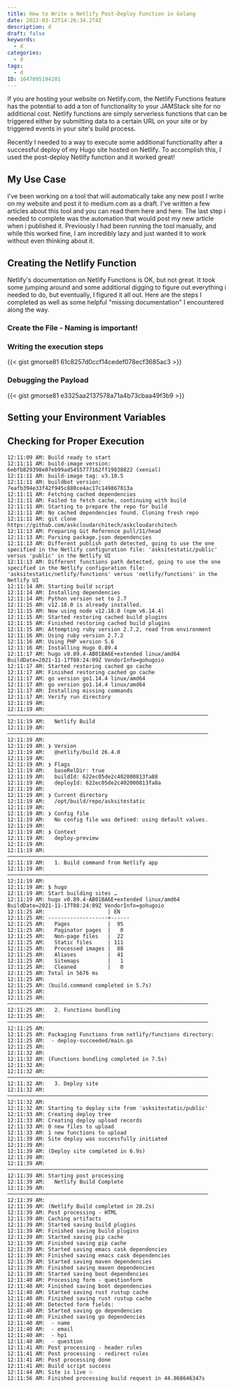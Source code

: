 ```yaml
---
title: How to Write a Netlify Post-Deploy Function in Golang
date: 2022-03-12T14:26:34.274Z
description: d
draft: false
keywords:
  - d
categories:
  - d
tags:
  - d
ID: 1647095194201
---
```

If you are hosting your website on Netlify.com, the Netlify Functions feature has the potential to add a ton of functionality to your JAMStack site for no additional cost. Netlify functions are simply serverless functions that can be triggered either by submitting data to a certain URL on your site or by triggered events in your site's build process. 

Recently I needed to a way to execute some additional functionality after a successful deploy of my Hugo site hosted on Netlify. To accomplish this, I used the post-deploy Netlify function and it worked great!

## My Use Case

I've been working on a tool that will automatically take any new post I write on my website and post it to medium.com as a draft. I've written a few articles about this tool and you can read them here and here. The last step i needed to complete was the automation that would post my new article when i published it. Previously I had been running the tool manually, and while this worked fine, I am incredibly lazy and just wanted it to work without even thinking about it. 

## Creating the Netlify Function

Netlify's documentation on Netlify Functions is OK, but not great. It took some jumping around and some additional digging to figure out everything i needed to do, but eventually, I figured it all out. Here are the steps I completed as well as some helpful "missing documentation" I encountered along the way. 

### Create the File - Naming is important!

### Writing the execution steps

{{< gist gmorse81 61c8257d0ccf14cedef078ecf3685ac3 >}}

### Debugging the Payload

{{< gist gmorse81 e3325aa2137578a71a4b73cbaa49f3b9 >}}

## Setting your Environment Variables

## Checking for Proper Execution

```
12:11:09 AM: Build ready to start
12:11:11 AM: build-image version: 6ebfb829398e07eb99ad5455777162ff19838822 (xenial)
12:11:11 AM: build-image tag: v3.10.5
12:11:11 AM: buildbot version: 7eafb394e33f42f945c880ce4ac17c149867813a
12:11:11 AM: Fetching cached dependencies
12:11:11 AM: Failed to fetch cache, continuing with build
12:11:11 AM: Starting to prepare the repo for build
12:11:11 AM: No cached dependencies found. Cloning fresh repo
12:11:11 AM: git clone https://github.com/askcloudarchitech/askcloudarchitech
12:11:13 AM: Preparing Git Reference pull/11/head
12:11:13 AM: Parsing package.json dependencies
12:11:13 AM: Different publish path detected, going to use the one specified in the Netlify configuration file: 'asksitestatic/public' versus 'public' in the Netlify UI
12:11:13 AM: Different functions path detected, going to use the one specified in the Netlify configuration file: 'asksitestatic/netlify/functions' versus 'netlify/functions' in the Netlify UI
12:11:14 AM: Starting build script
12:11:14 AM: Installing dependencies
12:11:14 AM: Python version set to 2.7
12:11:15 AM: v12.18.0 is already installed.
12:11:15 AM: Now using node v12.18.0 (npm v6.14.4)
12:11:15 AM: Started restoring cached build plugins
12:11:15 AM: Finished restoring cached build plugins
12:11:15 AM: Attempting ruby version 2.7.2, read from environment
12:11:16 AM: Using ruby version 2.7.2
12:11:16 AM: Using PHP version 5.6
12:11:16 AM: Installing Hugo 0.89.4
12:11:17 AM: hugo v0.89.4-AB01BA6E+extended linux/amd64 BuildDate=2021-11-17T08:24:09Z VendorInfo=gohugoio
12:11:17 AM: Started restoring cached go cache
12:11:17 AM: Finished restoring cached go cache
12:11:17 AM: go version go1.14.4 linux/amd64
12:11:17 AM: go version go1.14.4 linux/amd64
12:11:17 AM: Installing missing commands
12:11:17 AM: Verify run directory
12:11:19 AM: ​
12:11:19 AM: ────────────────────────────────────────────────────────────────
12:11:19 AM:   Netlify Build                                                 
12:11:19 AM: ────────────────────────────────────────────────────────────────
12:11:19 AM: ​
12:11:19 AM: ❯ Version
12:11:19 AM:   @netlify/build 26.4.0
12:11:19 AM: ​
12:11:19 AM: ❯ Flags
12:11:19 AM:   baseRelDir: true
12:11:19 AM:   buildId: 622ec05de2c402000813fa88
12:11:19 AM:   deployId: 622ec05de2c402000813fa8a
12:11:19 AM: ​
12:11:19 AM: ❯ Current directory
12:11:19 AM:   /opt/build/repo/asksitestatic
12:11:19 AM: ​
12:11:19 AM: ❯ Config file
12:11:19 AM:   No config file was defined: using default values.
12:11:19 AM: ​
12:11:19 AM: ❯ Context
12:11:19 AM:   deploy-preview
12:11:19 AM: ​
12:11:19 AM: ────────────────────────────────────────────────────────────────
12:11:19 AM:   1. Build command from Netlify app                             
12:11:19 AM: ────────────────────────────────────────────────────────────────
12:11:19 AM: ​
12:11:19 AM: $ hugo
12:11:19 AM: Start building sites …
12:11:19 AM: hugo v0.89.4-AB01BA6E+extended linux/amd64 BuildDate=2021-11-17T08:24:09Z VendorInfo=gohugoio
12:11:25 AM:                    | EN
12:11:25 AM: -------------------+------
12:11:25 AM:   Pages            |  95
12:11:25 AM:   Paginator pages  |   0
12:11:25 AM:   Non-page files   |  22
12:11:25 AM:   Static files     | 111
12:11:25 AM:   Processed images |  88
12:11:25 AM:   Aliases          |  41
12:11:25 AM:   Sitemaps         |   1
12:11:25 AM:   Cleaned          |   0
12:11:25 AM: Total in 5676 ms
12:11:25 AM: ​
12:11:25 AM: (build.command completed in 5.7s)
12:11:25 AM: ​
12:11:25 AM: ────────────────────────────────────────────────────────────────
12:11:25 AM:   2. Functions bundling                                         
12:11:25 AM: ────────────────────────────────────────────────────────────────
12:11:25 AM: ​
12:11:25 AM: Packaging Functions from netlify/functions directory:
12:11:25 AM:  - deploy-succeeded/main.go
12:11:25 AM: ​
12:11:32 AM: ​
12:11:32 AM: (Functions bundling completed in 7.5s)
12:11:32 AM: ​
12:11:32 AM: ────────────────────────────────────────────────────────────────
12:11:32 AM:   3. Deploy site                                                
12:11:32 AM: ────────────────────────────────────────────────────────────────
12:11:32 AM: ​
12:11:32 AM: Starting to deploy site from 'asksitestatic/public'
12:11:33 AM: Creating deploy tree 
12:11:33 AM: Creating deploy upload records
12:11:33 AM: 0 new files to upload
12:11:33 AM: 1 new functions to upload
12:11:39 AM: Site deploy was successfully initiated
12:11:39 AM: ​
12:11:39 AM: (Deploy site completed in 6.9s)
12:11:39 AM: ​
12:11:39 AM: ────────────────────────────────────────────────────────────────
12:11:39 AM: Starting post processing
12:11:39 AM:   Netlify Build Complete                                        
12:11:39 AM: ────────────────────────────────────────────────────────────────
12:11:39 AM: ​
12:11:39 AM: (Netlify Build completed in 20.2s)
12:11:39 AM: Post processing - HTML
12:11:39 AM: Caching artifacts
12:11:39 AM: Started saving build plugins
12:11:39 AM: Finished saving build plugins
12:11:39 AM: Started saving pip cache
12:11:39 AM: Finished saving pip cache
12:11:39 AM: Started saving emacs cask dependencies
12:11:39 AM: Finished saving emacs cask dependencies
12:11:39 AM: Started saving maven dependencies
12:11:39 AM: Finished saving maven dependencies
12:11:39 AM: Started saving boot dependencies
12:11:40 AM: Processing form - questionform
12:11:40 AM: Finished saving boot dependencies
12:11:40 AM: Started saving rust rustup cache
12:11:40 AM: Finished saving rust rustup cache
12:11:40 AM: Detected form fields:
12:11:40 AM: Started saving go dependencies
12:11:40 AM: Finished saving go dependencies
12:11:40 AM:  - name
12:11:40 AM:  - email
12:11:40 AM:  - hp1
12:11:40 AM:  - question
12:11:41 AM: Post processing - header rules
12:11:41 AM: Post processing - redirect rules
12:11:41 AM: Post processing done
12:11:41 AM: Build script success
12:11:44 AM: Site is live ✨
12:11:56 AM: Finished processing build request in 44.868646347s
```